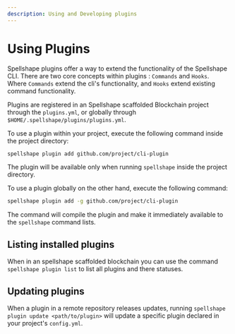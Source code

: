 ```yaml
---
description: Using and Developing plugins
---
```


# Using Plugins

Spellshape plugins offer a way to extend the functionality of the Spellshape CLI. There
are two core concepts within plugins : `Commands` and `Hooks`. Where `Commands`
extend the cli's functionality, and `Hooks` extend existing command
functionality.

Plugins are registered in an Spellshape scaffolded Blockchain project through the
`plugins.yml`, or globally through `$HOME/.spellshape/plugins/plugins.yml`.

To use a plugin within your project, execute the following command inside the
project directory:

```sh
spellshape plugin add github.com/project/cli-plugin
```

The plugin will be available only when running `spellshape` inside the project
directory.

To use a plugin globally on the other hand, execute the following command:

```sh
spellshape plugin add -g github.com/project/cli-plugin
```

The command will compile the plugin and make it immediately available to the
`spellshape` command lists.

## Listing installed plugins

When in an spellshape scaffolded blockchain you can use the command `spellshape plugin
list` to list all plugins and there statuses.

## Updating plugins

When a plugin in a remote repository releases updates, running `spellshape plugin
update <path/to/plugin>` will update a specific plugin declared in your
project's `config.yml`.

